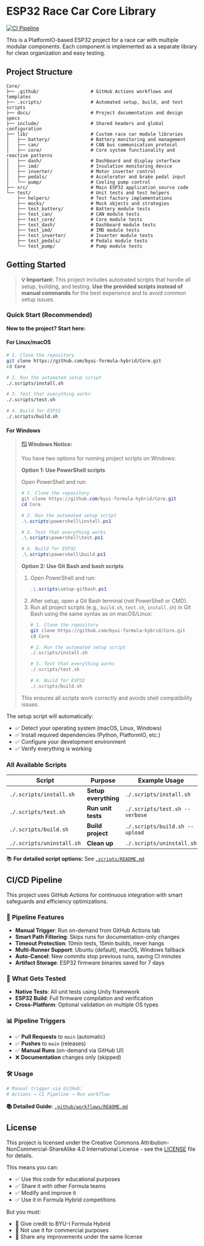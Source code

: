 # ESP32 Race Car Core Library

[![CI Pipeline](https://github.com/byui-formula-hybrid/Core/actions/workflows/ci.yml/badge.svg)](https://github.com/byui-formula-hybrid/Core/actions/workflows/ci.yml)

This is a PlatformIO-based ESP32 project for a race car with multiple modular components. Each component is implemented as a separate library for clean organization and easy testing.

## Project Structure

```
Core/
├── .github/                   # GitHub Actions workflows and templates
├── .scripts/                  # Automated setup, build, and test scripts
├── docs/                      # Project documentation and design specs
├── include/                   # Shared headers and global configuration
├── lib/                       # Custom race car module libraries
│   ├── battery/               # Battery monitoring and management
│   ├── can/                   # CAN bus communication protocol
│   ├── core/                  # Core system functionality and reactive patterns
│   ├── dash/                  # Dashboard and display interface
│   ├── imd/                   # Insulation monitoring device
│   ├── inverter/              # Motor inverter control
│   ├── pedals/                # Accelerator and brake pedal input
│   └── pump/                  # Cooling pump control
├── src/                       # Main ESP32 application source code
└── test/                      # Unit tests and test helpers
    ├── helpers/               # Test factory implementations
    ├── mocks/                 # Mock objects and strategies
    ├── test_battery/          # Battery module tests
    ├── test_can/              # CAN module tests
    ├── test_core/             # Core module tests
    ├── test_dash/             # Dashboard module tests
    ├── test_imd/              # IMD module tests
    ├── test_inverter/         # Inverter module tests
    ├── test_pedals/           # Pedals module tests
    └── test_pump/             # Pump module tests
```

## Getting Started

> **💡 Important:** This project includes automated scripts that handle all setup, building, and testing. **Use the provided scripts instead of manual commands** for the best experience and to avoid common setup issues.


### Quick Start (Recommended)

**New to the project? Start here:**


#### For Linux/macOS
```bash
# 1. Clone the repository
git clone https://github.com/byui-formula-hybrid/Core.git
cd Core

# 2. Run the automated setup script
./.scripts/install.sh

# 3. Test that everything works
./.scripts/test.sh

# 4. Build for ESP32
./.scripts/build.sh
```

#### For Windows
> **🪟 Windows Notice:**
>
> You have two options for running project scripts on Windows:
>
> **Option 1: Use PowerShell scripts**
>
> Open PowerShell and run:
> ```powershell
> # 1. Clone the repository
> git clone https://github.com/byui-formula-hybrid/Core.git
> cd Core
>
> # 2. Run the automated setup script
> .\.scripts\powershell\install.ps1
>
> # 3. Test that everything works
> .\.scripts\powershell\test.ps1
>
> # 4. Build for ESP32
> .\.scripts\powershell\build.ps1
> ```
>
> **Option 2: Use Git Bash and bash scripts**
>
> 1. Open PowerShell and run:
>    ```powershell
>    .\.scripts\setup-gitbash.ps1
>    ```
> 2. After setup, open a Git Bash terminal (not PowerShell or CMD).
> 3. Run all project scripts (e.g., `build.sh`, `test.sh`, `install.sh`) in Git Bash using the same syntax as on macOS/Linux:
>    ```bash
>    # 1. Clone the repository
>    git clone https://github.com/byui-formula-hybrid/Core.git
>    cd Core
>
>    # 2. Run the automated setup script
>    ./.scripts/install.sh
>
>    # 3. Test that everything works
>    ./.scripts/test.sh
>
>    # 4. Build for ESP32
>    ./.scripts/build.sh
>    ```
>
> This ensures all scripts work correctly and avoids shell compatibility issues.

The setup script will automatically:
- ✅ Detect your operating system (macOS, Linux, Windows)
- ✅ Install required dependencies (Python, PlatformIO, etc.)
- ✅ Configure your development environment
- ✅ Verify everything is working

### All Available Scripts

| Script | Purpose | Example Usage |
|--------|---------|---------------|
| `./.scripts/install.sh` | **Setup everything** | `./.scripts/install.sh` |
| `./.scripts/test.sh` | **Run unit tests** | `./.scripts/test.sh --verbose` |
| `./.scripts/build.sh` | **Build project** | `./.scripts/build.sh --upload` |
| `./.scripts/uninstall.sh` | **Clean up** | `./.scripts/uninstall.sh` |

📚 **For detailed script options:** See [`.scripts/README.md`](.scripts/README.md)

## CI/CD Pipeline

This project uses GitHub Actions for continuous integration with smart safeguards and efficiency optimizations.

### 🚀 **Pipeline Features**
- **Manual Trigger**: Run on-demand from GitHub Actions tab
- **Smart Path Filtering**: Skips runs for documentation-only changes  
- **Timeout Protection**: 10min tests, 15min builds, never hangs
- **Multi-Runner Support**: Ubuntu (default), macOS, Windows fallback
- **Auto-Cancel**: New commits stop previous runs, saving CI minutes
- **Artifact Storage**: ESP32 firmware binaries saved for 7 days

### 🧪 **What Gets Tested**
- **Native Tests**: All unit tests using Unity framework
- **ESP32 Build**: Full firmware compilation and verification
- **Cross-Platform**: Optional validation on multiple OS types

### 📊 **Pipeline Triggers**
- ✅ **Pull Requests** to `main` (automatic)
- ✅ **Pushes** to `main` (releases)  
- ✅ **Manual Runs** (on-demand via GitHub UI)
- ❌ **Documentation** changes only (skipped)

### 🛠️ **Usage**
```bash
# Manual trigger via GitHub:
# Actions → CI Pipeline → Run workflow
```

**📚 Detailed Guide:** [`.github/workflows/README.md`](.github/workflows/README.md)

## License

This project is licensed under the Creative Commons Attribution-NonCommercial-ShareAlike 4.0 International License - see the [LICENSE](LICENSE) file for details.

This means you can:
- ✅ Use this code for educational purposes
- ✅ Share it with other Formula teams
- ✅ Modify and improve it
- ✅ Use it in Formula Hybrid competitions

But you must:
- 📝 Give credit to BYU-I Formula Hybrid
- 🚫 Not use it for commercial purposes
- 🔄 Share any improvements under the same license

